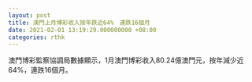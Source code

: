 ```yaml
---
layout: post
title: 澳門上月博彩收入按年跌近64%　連跌16個月
date: 2021-02-01 13:19:29.000000000 +08:00
categories: rthk
---
```


澳門博彩監察協調局數據顯示，1月澳門博彩收入80.24億澳門元，按年減少近64%，連跌16個月。
